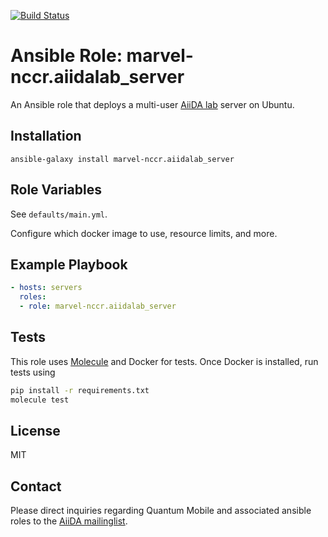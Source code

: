 [![Build Status](https://travis-ci.org/marvel-nccr/ansible-role-aiidalab-server.svg?branch=master)](https://travis-ci.org/marvel-nccr/ansible-role-aiidalab-server)

# Ansible Role: marvel-nccr.aiidalab_server

An Ansible role that deploys a multi-user [AiiDA lab](aiidalab.materialscloud.org) server on Ubuntu.

## Installation

`ansible-galaxy install marvel-nccr.aiidalab_server`

## Role Variables

See `defaults/main.yml`.

Configure which docker image to use, resource limits, and more.
## Example Playbook

```yaml
- hosts: servers
  roles:
  - role: marvel-nccr.aiidalab_server
```

## Tests

This role uses [Molecule](https://molecule.readthedocs.io/en/latest/#) and
Docker for tests. Once Docker is installed, run tests using

```bash
pip install -r requirements.txt
molecule test
```

## License

MIT

## Contact

Please direct inquiries regarding Quantum Mobile and associated ansible roles to the [AiiDA mailinglist](http://www.aiida.net/mailing-list/).
